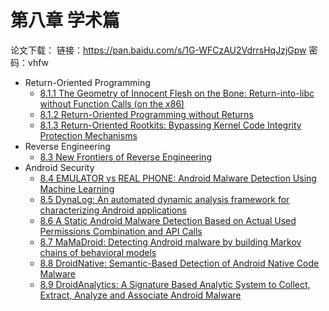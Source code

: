 # 第八章 学术篇

论文下载：
链接：https://pan.baidu.com/s/1G-WFCzAU2VdrrsHqJzjGpw 密码：vhfw

* Return-Oriented Programming
  * [8.1.1 The Geometry of Innocent Flesh on the Bone: Return-into-libc without Function Calls (on the x86)](doc/8.1.1_return-into-libc_without_function_calls.md)
  * [8.1.2 Return-Oriented Programming without Returns](doc/8.1.2_return-oriented_programming_without_returns.md)
  * [8.1.3 Return-Oriented Rootkits: Bypassing Kernel Code Integrity Protection Mechanisms](doc/8.1.3_return-oriented_rootkits.md)
* Reverse Engineering
  * [8.3 New Frontiers of Reverse Engineering](doc/8.3_new_frontiers_of_reverse_engineering.md)
* Android Security
  * [8.4 EMULATOR vs REAL PHONE: Android Malware Detection Using Machine Learning](doc/8.4_emulator_vs_real_phone.md)
  * [8.5 DynaLog: An automated dynamic analysis framework for characterizing Android applications](doc/8.5_dynalog_an_automated_dynamic_analysis_framework.md)
  * [8.6 A Static Android Malware Detection Based on Actual Used Permissions Combination and API Calls](doc/8.6_malware_detection_based_on_actual_used_permissions.md)
  * [8.7 MaMaDroid: Detecting Android malware by building Markov chains of behavioral models](doc/8.7_detecting_malware_by_building_markov_chains.md)
  * [8.8 DroidNative: Semantic-Based Detection of Android Native Code Malware](doc/8.8_droidnative_semantic-based_detection_of_android_native_code_malware.md)
  * [8.9 DroidAnalytics: A Signature Based Analytic System to Collect, Extract, Analyze and Associate Android Malware](doc/8.9_droidanalytics_signature_based_analytic_system.md)

